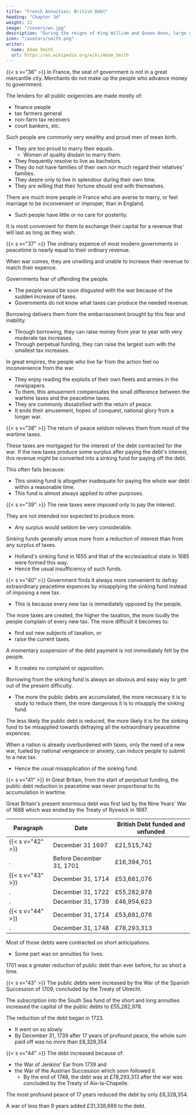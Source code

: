```yaml
---
title: "French Annuities; British Debt"
heading: "Chapter 3d"
weight: 12
image: "/covers/wn.jpg"
description: "During the reigns of King William and Queen Anne, large sums were frequently borrowed on annuities for terms of years which varied"
icon: "/avatars/smith.png"
writer:
  name: Adam Smith
  url: https://en.wikipedia.org/wiki/Adam_Smith
---
```




{{< s v="36" >}} In France, the seat of government is not in a great mercantile city. Merchants do not make up the people who advance money to government.

The lenders for all public exigencies are made mostly of:
- finance people
- tax farmers general
- non-farm tax receivers
- court bankers, etc.

Such people are commonly very wealthy and proud men of mean birth.
- They are too proud to marry their equals.
  - Women of quality disdain to marry them.
- They frequently resolve to live as bachelors.
- They do not have families of their own nor much regard their relatives' families.
- They desire only to live in splendour during their own time.
- They are willing that their fortune should end with themselves.

There are much more people in France who are averse to marry, or feel marriage to be inconvenient or improper, than in England.
- Such people have little or no care for posterity.

It is most convenient for them to exchange their capital for a revenue that will last as long as they wish.


{{< s v="37" >}} The ordinary expence of most modern governments in peacetime is nearly equal to their ordinary revenue.

When war comes, they are unwilling and unable to increase their revenue to match their expence.

Governments fear of offending the people.
- The people would be soon disgusted with the war because of the sudden increase of taxes.
- Governments do not know what taxes can produce the needed revenue.

Borrowing delivers them from the embarrassment brought by this fear and inability. 
- Through borrowing, they can raise money from year to year with very moderate tax increases.
- Through perpetual funding, they can raise the largest sum with the smallest tax increases.

In great empires, the people who live far from the action feel no inconvenience from the war.
- They enjoy reading the exploits of their own fleets and armies in the newspapers.
- To them, this amusement compensates the small difference between the wartime taxes and the peacetime taxes.
- They are commonly dissatisfied with the return of peace.
- It ends their amusement, hopes of conquest, national glory from a longer war.


{{< s v="38" >}} The return of peace seldom relieves them from most of the wartime taxes.

These taxes are mortgaged for the interest of the debt contracted for the war.
If the new taxes produce some surplus after paying the debt's interest, this revenue might be converted into a sinking fund for paying off the debt.

This often fails because:
- This sinking fund is altogether inadequate for paying the whole war debt within a reasonable time.
- This fund is almost always applied to other purposes.


{{< s v="39" >}} The new taxes were imposed only to pay the interest.

They are not intended nor expected to produce more.
- Any surplus would seldom be very considerable.

Sinking funds generally arose more from a reduction of interest than from any surplus of taxes.
- Holland's sinking fund in 1655 and that of the ecclesiastical state in 1685 were formed this way.
- Hence the usual insufficiency of such funds.


{{< s v="40" >}} Government finds it always more convenient to defray extraordinary peacetime expences by misapplying the sinking fund instead of  imposing a new tax.
- This is because every new tax is immediately opposed by the people.

The more taxes are created, the higher the taxation, the more loudly the people complain of every new tax. The more difficult it becomes to:
- find out new subjects of taxation, or
- raise the current taxes.

A momentary suspension of the debt payment is not immediately felt by the people.
- It creates no complaint or opposition.

Borrowing from the sinking fund is always an obvious and easy way to gett out of the present difficulty.
- The more the public debts are accumulated, the more necessary it is to study to reduce them, the more dangerous it is to misapply the sinking fund.

The less likely the public debt is reduced, the more likely it is for the sinking fund to be misapplied towards defraying all the extraordinary peacetime expences.

When a nation is already overburdened with taxes, only the need of a new war, fueled by national vengeance or anxiety, can induce people to submit to a new tax.
- Hence the usual misapplication of the sinking fund.



{{< s v="41" >}} In Great Britain, from the start of perpetual funding, the public debt reduction in peacetime was never proportional to its accumulation in wartime.

Great Britain's present enormous debt was first laid by the Nine Years' War of 1688 which was ended by the Treaty of Ryswick in 1697.


Paragraph | Date | British Debt funded and unfunded | 
--- | --- | ---
{{< s v="42" >}} | December 31 1697 | £21,515,742
. | Before December 31, 1701 | £16,394,701
{{< s v="43" >}} | December 31, 1714 | £53,681,076
. | December 31, 1722 | £55,282,978
. | December 31, 1739 | £46,954,623
{{< s v="44" >}} | December 31, 1714 | £53,681,076
. | December 31, 1748 | £78,293,313

Most of those debts were contracted on short anticipations.
- Some part was on annuities for lives.

<!-- , in less than four years, it was reduced by £5,121,041. -->

1701 was a greater reduction of public debt than ever before, for so short a time.


{{< s v="43" >}} The public debts were increased by the War of the Spanish Succession of 1709, concluded by the Treaty of Utrecht.

The subscription into the South Sea fund of the short and long annuities increased the capital of the public debts to £55,282,978.

The reduction of the debt began in 1723.
- It went on so slowly
- By December 31, 1739 after 17 years of profound peace, the whole sum paid off was no more than £8,328,354


{{< s v="44" >}} The debt increased because of:
- the War of Jenkins' Ear from  1739 and
- the War of the Austrian Succession which soon followed it.
  - By the end of 1748, the debt was at £78,293,313 after the war was concluded by the Treaty of Aix-la-Chapelle. 

The most profound peace of 17 years reduced the debt by only £8,328,354. 

A war of less than 9 years added £31,338,689 to the debt.
